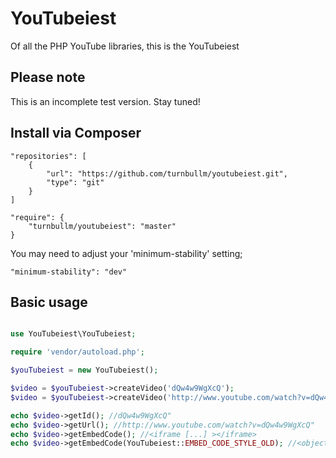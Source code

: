 # YouTubeiest

Of all the PHP YouTube libraries, this is the YouTubeiest

## Please note

This is an incomplete test version. Stay tuned!

## Install via Composer

```
"repositories": [
    {
        "url": "https://github.com/turnbullm/youtubeiest.git",
        "type": "git"
    }
]
```

```
"require": {
    "turnbullm/youtubeiest": "master"
}
```

You may need to adjust your 'minimum-stability' setting;

```
"minimum-stability": "dev"
```

## Basic usage

```php

use YouTubeiest\YouTubeiest;

require 'vendor/autoload.php';

$youTubeiest = new YouTubeiest();

$video = $youTubeiest->createVideo('dQw4w9WgXcQ');
$video = $youTubeiest->createVideo('http://www.youtube.com/watch?v=dQw4w9WgXcQ');

echo $video->getId(); //dQw4w9WgXcQ"
echo $video->getUrl(); //http://www.youtube.com/watch?v=dQw4w9WgXcQ"
echo $video->getEmbedCode(); //<iframe [...] ></iframe>
echo $video->getEmbedCode(YouTubeiest::EMBED_CODE_STYLE_OLD); //<object [...] ></object>

```
